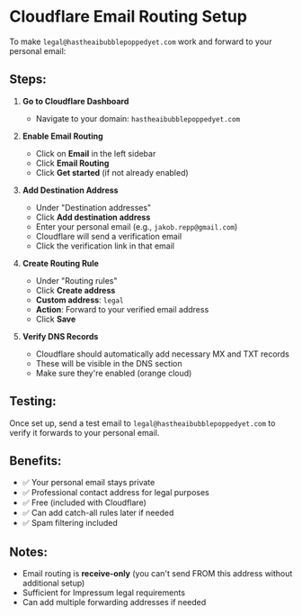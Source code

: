 # Cloudflare Email Routing Setup

To make `legal@hastheaibubblepoppedyet.com` work and forward to your personal email:

## Steps:

1. **Go to Cloudflare Dashboard**
   - Navigate to your domain: `hastheaibubblepoppedyet.com`

2. **Enable Email Routing**
   - Click on **Email** in the left sidebar
   - Click **Email Routing**
   - Click **Get started** (if not already enabled)

3. **Add Destination Address**
   - Under "Destination addresses"
   - Click **Add destination address**
   - Enter your personal email (e.g., `jakob.repp@gmail.com`)
   - Cloudflare will send a verification email
   - Click the verification link in that email

4. **Create Routing Rule**
   - Under "Routing rules"
   - Click **Create address**
   - **Custom address**: `legal`
   - **Action**: Forward to your verified email address
   - Click **Save**

5. **Verify DNS Records**
   - Cloudflare should automatically add necessary MX and TXT records
   - These will be visible in the DNS section
   - Make sure they're enabled (orange cloud)

## Testing:

Once set up, send a test email to `legal@hastheaibubblepoppedyet.com` to verify it forwards to your personal email.

## Benefits:

- ✅ Your personal email stays private
- ✅ Professional contact address for legal purposes
- ✅ Free (included with Cloudflare)
- ✅ Can add catch-all rules later if needed
- ✅ Spam filtering included

## Notes:

- Email routing is **receive-only** (you can't send FROM this address without additional setup)
- Sufficient for Impressum legal requirements
- Can add multiple forwarding addresses if needed
